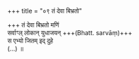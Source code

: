 +++
title = "०९ तं देवा बिभ्रतो"

+++
तं देवा बिभ्रतो मणिं  
सर्वाꣳल् लोकान् युधाजयन् +++(Bhatt. sarvāṃ)+++  
स एभ्यो जितम् इद् दुहे  
(…) ॥